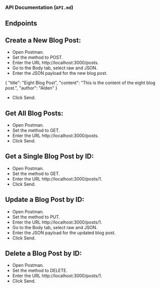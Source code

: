 ### API Documentation (`API.md`)

## Endpoints

## Create a New Blog Post:
- Open Postman.
- Set the method to POST.
- Enter the URL http://localhost:3000/posts.
- Go to the Body tab, select raw and JSON.
- Enter the JSON payload for the new blog post.

{
  "title": "Eight Blog Post",
  "content": "This is the content of the eight blog post.",
  "author": "Alden"
}

- Click Send.

## Get All Blog Posts:
- Open Postman.
- Set the method to GET.
- Enter the URL http://localhost:3000/posts.
- Click Send.

## Get a Single Blog Post by ID:
- Open Postman.
- Set the method to GET.
- Enter the URL http://localhost:3000/posts/1.
- Click Send.

## Update a Blog Post by ID:
- Open Postman.
- Set the method to PUT.
- Enter the URL http://localhost:3000/posts/1.
- Go to the Body tab, select raw and JSON.
- Enter the JSON payload for the updated blog post.
- Click Send.

## Delete a Blog Post by ID:
- Open Postman.
- Set the method to DELETE.
- Enter the URL http://localhost:3000/posts/1.
- Click Send.